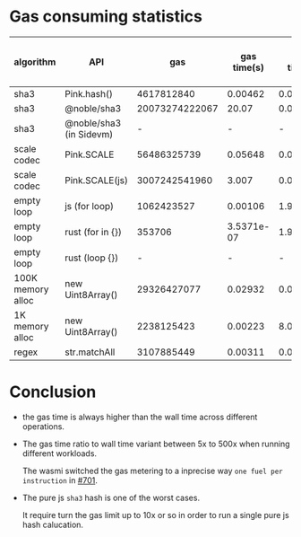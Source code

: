 # Gas consuming statistics

| algorithm         | API                     | gas            | gas time(s) | wall time(s) | iter/s (gas time) | iter/s (wall time) | gas time / wall time |
| ----------------- | ----------------------- | -------------- | ----------- | ------------ | ----------------- | ------------------ | -------------------- |
| sha3              | Pink.hash()             | 4617812840     | 0.00462     | 0.0002987    | 216.5             | 3347               | 15.46x               |
| sha3              | @noble/sha3             | 20073274222067 | 20.07       | 0.053905     | 0.049             | 18.55              | 372.37x              |
| sha3              | @noble/sha3 (in Sidevm) | -              | -           | -            | -                 | 150                | -                    |
| scale codec       | Pink.SCALE              | 56486325739    | 0.05648     | 0.007185     | -                 | -                  | 7.86x                |
| scale codec       | Pink.SCALE(js)          | 3007242541960  | 3.007       | 0.03376      | -                 | -                  | 89.07x               |
| empty loop        | js (for loop)           | 1062423527     | 0.00106     | 1.91e-06     | -                 | -                  | 556.18x              |
| empty loop        | rust (for in {})        | 353706         | 3.5371e-07  | 1.91e-06     | -                 | -                  | 9.69x                |
| empty loop        | rust (loop {})          | -              | -           | -            | -                 | -                  | 5.25x                |
| 100K memory alloc | new Uint8Array()        | 29326427077    | 0.02932     | 0.002782     | 34.106            | 359.45             | 10.54x               |
| 1K memory alloc   | new Uint8Array()        | 2238125423     | 0.00223     | 8.045e-05    | 448.43            | 12430.08           | 27.82x               |
| regex             | str.matchAll            | 3107885449     | 0.00311     | 0.000182     | -                 | -                  | 17.08x               |

# Conclusion

- the gas time is always higher than the wall time across different operations.
- The gas time ratio to wall time variant between 5x to 500x when running different workloads.

  The wasmi switched the gas metering to a inprecise way `one fuel per instruction` in [#701](https://github.com/paritytech/wasmi/pull/705).

- The pure js `sha3` hash is one of the worst cases.

  It require turn the gas limit up to 10x or so in order to run a single pure js hash calucation.
